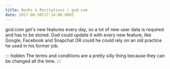 ```yaml
---
title: Books & Recitations | god.com
date: 2017-08-30T17:14:00.000Z
---
```


god.com get's new features every day, so a lot of new user data is required and has to be stored. God could update it with every new feature, like Google, Facebook and Snapchat OR could he could rely on an old practice he used in his former job.

::: hidden
The terms and conditions are a pretty silly thing because they can be changed all the time.
:::